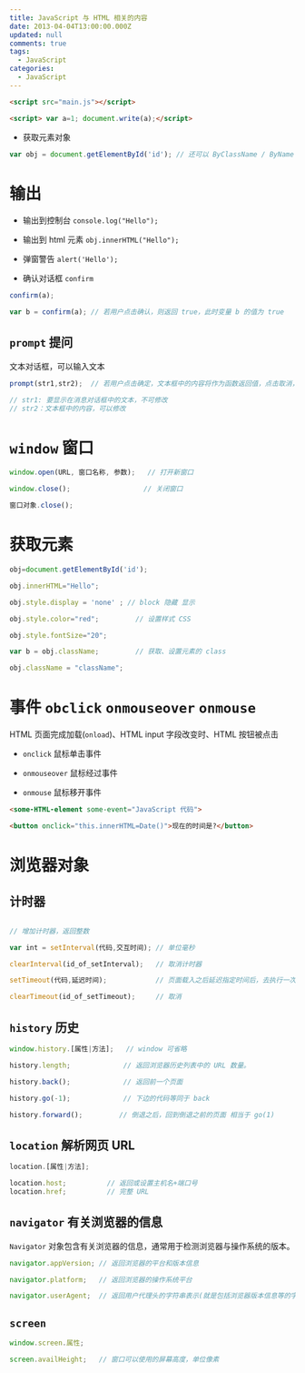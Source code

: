 ```yaml
---
title: JavaScript 与 HTML 相关的内容
date: 2013-04-04T13:00:00.000Z
updated: null
comments: true
tags:
  - JavaScript
categories:
  - JavaScript
---
```


```html
<script src="main.js"></script>

<script> var a=1; document.write(a);</script>
```

<!--more-->

* 获取元素对象

```js
var obj = document.getElementById('id'); // 还可以 ByClassName / ByName
```

# 输出

* 输出到控制台 `console.log("Hello");`

* 输出到 html 元素 `obj.innerHTML("Hello");`

* 弹窗警告 `alert('Hello');`

* 确认对话框 `confirm`

```javascript
confirm(a);

var b = confirm(a); // 若用户点击确认，则返回 true，此时变量 b 的值为 true
```

## `prompt` 提问

文本对话框，可以输入文本

```javascript
prompt(str1,str2);  // 若用户点击确定，文本框中的内容将作为函数返回值，点击取消，将返回 null

// str1: 要显示在消息对话框中的文本，不可修改
// str2：文本框中的内容，可以修改
```

# `window` 窗口

```javascript
window.open(URL, 窗口名称, 参数);   // 打开新窗口

window.close();                  // 关闭窗口

窗口对象.close();
```

# 获取元素

```javascript
obj=document.getElementById('id');

obj.innerHTML="Hello";

obj.style.display = 'none' ; // block 隐藏 显示

obj.style.color="red";         // 设置样式 CSS

obj.style.fontSize="20";

var b = obj.className;         // 获取、设置元素的 class

obj.className = "className";
```

# 事件 `obclick` `onmouseover` `onmouse`

HTML 页面完成加载(`onload`)、HTML input 字段改变时、HTML 按钮被点击

- `onclick` 鼠标单击事件

- `onmouseover` 鼠标经过事件

- `onmouse` 鼠标移开事件

```html
<some-HTML-element some-event="JavaScript 代码">

<button onclick="this.innerHTML=Date()">现在的时间是?</button>
```

# 浏览器对象

## 计时器

```javascript

// 增加计时器，返回整数

var int = setInterval(代码,交互时间); // 单位毫秒

clearInterval(id_of_setInterval);   // 取消计时器

setTimeout(代码,延迟时间);            // 页面载入之后延迟指定时间后，去执行一次表达式，仅执行一次，和上边一样，返回整数

clearTimeout(id_of_setTimeout);     // 取消
```

## `history` 历史

```javascript
window.history.[属性|方法];   // window 可省略

history.length;             // 返回浏览器历史列表中的 URL 数量。

history.back();             // 返回前一个页面

history.go(-1);             // 下边的代码等同于 back

history.forward();         // 倒退之后，回到倒退之前的页面 相当于 go(1)
```

## `location` 解析网页 URL

```javascript
location.[属性|方法];

location.host;          // 返回或设置主机名+端口号
location.href;          // 完整 URL
```

## `navigator` 有关浏览器的信息

`Navigator` 对象包含有关浏览器的信息，通常用于检测浏览器与操作系统的版本。

```javascript
navigator.appVersion; // 返回浏览器的平台和版本信息

navigator.platform;   // 返回浏览器的操作系统平台

navigator.userAgent;  // 返回用户代理头的字符串表示(就是包括浏览器版本信息等的字符串)
```

## `screen`

```javascript
window.screen.属性;

screen.availHeight;   // 窗口可以使用的屏幕高度，单位像素
```
